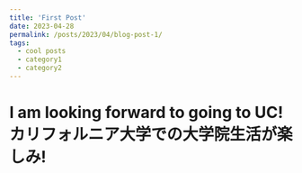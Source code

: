 ```yaml
---
title: 'First Post'
date: 2023-04-28
permalink: /posts/2023/04/blog-post-1/
tags:
  - cool posts
  - category1
  - category2
---
```


I am looking forward to going to UC! カリフォルニア大学での大学院生活が楽しみ!
======

